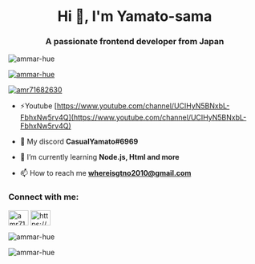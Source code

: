 <h1 align="center">Hi 👋, I'm Yamato-sama</h1>
<h3 align="center">A passionate frontend developer from Japan</h3>

<p align="left"> <img src="https://komarev.com/ghpvc/?username=ammar-hue&label=Profile%20views&color=0e75b6&style=flat" alt="ammar-hue" /> </p>

<p align="left"> <a href="https://github.com/ryo-ma/github-profile-trophy"><img src="https://github-profile-trophy.vercel.app/?username=ammar-hue" alt="ammar-hue" /></a> </p>

<p align="left"> <a href="https://twitter.com/amr71682630" target="blank"><img src="https://img.shields.io/twitter/follow/amr71682630?logo=twitter&style=for-the-badge" alt="amr71682630" /></a> </p>

- ⚡Youtube [https://www.youtube.com/channel/UCIHyN5BNxbL-FbhxNw5rv4Q](https://www.youtube.com/channel/UCIHyN5BNxbL-FbhxNw5rv4Q)

- 🔧 My discord **CasualYamato#6969**

- 🌱 I’m currently learning **Node.js, Html and more**

- 📫 How to reach me **whereisgtno2010@gmail.com**

<h3 align="left">Connect with me:</h3>
<p align="left">
<a href="https://twitter.com/amr71682630" target="blank"><img align="center" src="https://raw.githubusercontent.com/rahuldkjain/github-profile-readme-generator/master/src/images/icons/Social/twitter.svg" alt="amr71682630" height="30" width="40" /></a>
<a href="https://discord.gg/https://discord.gg/f4QdxYkvUF" target="blank"><img align="center" src="https://raw.githubusercontent.com/rahuldkjain/github-profile-readme-generator/master/src/images/icons/Social/discord.svg" alt="https://discord.gg/f4QdxYkvUF" height="30" width="40" /></a>
</p>

<p><img align="center" src="https://github-readme-stats.vercel.app/api/top-langs?username=ammar-hue&show_icons=true&locale=en&layout=compact" alt="ammar-hue" /></p>

<p><img align="center" src="https://github-readme-streak-stats.herokuapp.com/?user=ammar-hue&" alt="ammar-hue" /></p>
